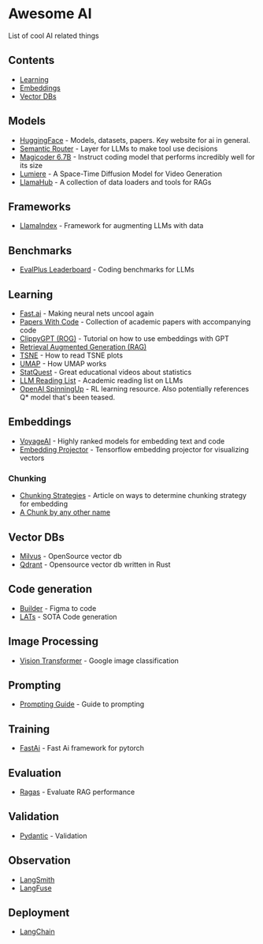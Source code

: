 # Awesome AI
List of cool AI related things

## Contents

- [Learning](#learning)
- [Embeddings](#embeddings)
- [Vector DBs](#vector-dbs)

## Models
- [HuggingFace](https://huggingface.co/) - Models, datasets, papers. Key website for ai in general.
- [Semantic Router](https://github.com/aurelio-labs/semantic-router) - Layer for LLMs to make tool use decisions
- [Magicoder 6.7B](https://huggingface.co/ise-uiuc/Magicoder-S-DS-6.7B) - Instruct coding model that performs incredibly well for its size
- [Lumiere](https://lumiere-video.github.io/) - A Space-Time Diffusion Model for Video Generation
- [LlamaHub](https://llamahub.ai/) - A collection of data loaders and tools for RAGs

## Frameworks
- [LlamaIndex](https://github.com/run-llama/llama_index) - Framework for augmenting LLMs with data

## Benchmarks
- [EvalPlus Leaderboard](https://evalplus.github.io/leaderboard.html) - Coding benchmarks for LLMs

## Learning
- [Fast.ai](https://www.fast.ai/) - Making neural nets uncool again
- [Papers With Code](https://paperswithcode.com/) - Collection of academic papers with accompanying code
- [ClippyGPT (ROG)](https://www.youtube.com/watch?v=Yhtjd7yGGGA) - Tutorial on how to use embeddings with GPT
- [Retrieval Augmented Generation (RAG)](https://www.pinecone.io/learn/retrieval-augmented-generation/)
- [TSNE](https://distill.pub/2016/misread-tsne/) - How to read TSNE plots
- [UMAP](https://umap-learn.readthedocs.io/en/latest/how_umap_works.html) - How UMAP works
- [StatQuest](https://www.youtube.com/@statquest) - Great educational videos about statistics
- [LLM Reading List](https://sebastianraschka.com/blog/2023/llm-reading-list.html) - Academic reading list on LLMs
- [OpenAI SpinningUp](https://spinningup.openai.com/en/latest/user/introduction.html) - RL learning resource. Also potentially references Q* model that's been teased.

## Embeddings
- [VoyageAI](https://www.voyageai.com/) - Highly ranked models for embedding text and code
- [Embedding Projector](https://projector.tensorflow.org/) - Tensorflow embedding projector for visualizing vectors

### Chunking
- [Chunking Strategies](https://www.pinecone.io/learn/chunking-strategies/) - Article on ways to determine chunking strategy for embedding
- [A Chunk by any other name](https://blog.langchain.dev/a-chunk-by-any-other-name/)

## Vector DBs
- [Milvus](https://milvus.io/) - OpenSource vector db
- [Qdrant](https://qdrant.tech/) - Opensource vector db written in Rust

## Code generation
- [Builder](https://www.builder.io/) - Figma to code
- [LATs](https://andyz245.github.io/LanguageAgentTreeSearch/) - SOTA Code generation

## Image Processing
- [Vision Transformer](https://github.com/google-research/vision_transformer) - Google image classification

## Prompting
- [Prompting Guide](https://www.promptingguide.ai/) - Guide to prompting

## Training
- [FastAi](https://docs.fast.ai/) - Fast Ai framework for pytorch

## Evaluation
- [Ragas](https://docs.ragas.io/en/stable/) - Evaluate RAG performance

## Validation
- [Pydantic](https://docs.pydantic.dev/latest/) - Validation

## Observation
- [LangSmith](https://www.langchain.com/langsmith)
- [LangFuse](https://langfuse.com/)

## Deployment
- [LangChain](https://js.langchain.com/docs/get_started/introduction)
